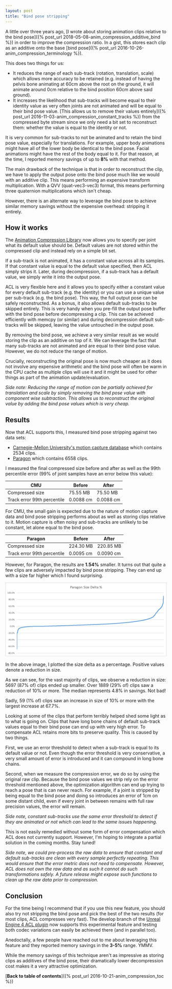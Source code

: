 ```yaml
---
layout: post
title: "Bind pose stripping"
---
```

A little over three years ago, [I wrote about storing animation clips relative to the bind pose]({% post_url 2018-05-08-anim_compression_additive_bind %}) in order to improve the compression ratio. In a gist, this stores each clip as an additive onto the base [bind pose]({% post_url 2016-10-26-anim_compression_terminology %}).

This does two things for us:

*  It reduces the range of each sub-track (rotation, translation, scale) which allows more accuracy to be retained (e.g. instead of having the pelvis bone animating at 60cm above the root on the ground, it will animate around 0cm relative to the bind position 60cm above said ground).
*  It increases the likelihood that sub-tracks will become equal to their identity value as very often joints are not animated and will be equal to their bind pose value. [This allows us to remove their values entirely]({% post_url 2016-11-03-anim_compression_constant_tracks %}) from the compressed byte stream since we only need a bit set to reconstruct them: whether the value is equal to the identity or not.

It is very common for sub-tracks to not be animated and to retain the bind pose value, especially for translations. For example, upper body animations might have all of the lower body be identical to the bind pose. Facial animations might have the rest of the body equal to it. For that reason, at the time, I reported memory savings of up to **8%** with that method.

The main drawback of the technique is that in order to reconstruct the clip, we have to apply the output pose onto the bind pose much like we would with an additive clip. This means performing an expensive transform multiplication. With a QVV (quat-vec3-vec3) format, this means performing three quaternion multiplications which isn't cheap.

However, there is an alternate way to leverage the bind pose to achieve similar memory savings without the expensive overhead: stripping it entirely.

## How it works

The [Animation Compression Library](https://github.com/nfrechette/acl) now allows you to specify per joint what its default value should be. Default values are not stored within the compressed clip and instead rely on a simple bit set.

If a sub-track is not animated, it has a constant value across all its samples. If that constant value is equal to the default value specified, then ACL simply strips it. Later, during decompression, if a sub-track has a default value, we simply write it into the output pose.

ACL is very flexible here and it allows you to specify either a constant value for every default sub-track (e.g. the identity) or you can use a unique value per sub-track (e.g. the bind pose). This way, the full output pose can be safely reconstructed. As a bonus, it also allows default sub-tracks to be skipped entirely. This is very handy when you pre-fill the output pose buffer with the bind pose before decompressing a clip. This can be achieved efficiently with memcpy (or similar) and during decompression default sub-tracks will be skipped, leaving the value untouched in the output pose.

By removing the bind pose, we achieve a very similar result as we would storing the clip as an additive on top of it. We can leverage the fact that many sub-tracks are not animated and are equal to their bind pose value. However, we do not reduce the range of motion.

Crucially, reconstructing the original pose is now much cheaper as it does not involve any expensive arithmetic and the bind pose will often be warm in the CPU cache as multiple clips will use it and it might be used for other things as part of the animation update/evaluation.

*Side note: Reducing the range of motion can be partially achieved for translation and scale by simply removing the bind pose value with component wise subtraction. This allows us to reconstruct the original value by adding the bind pose values which is very cheap.*

## Results

Now that ACL supports this, I measured bind pose stripping against two data sets:

*  [Carnegie-Mellon University's motion capture database](https://github.com/nfrechette/acl/blob/develop/docs/cmu_performance.md) which contains 2534 clips.
*  [Paragon](https://github.com/nfrechette/acl/blob/develop/docs/paragon_performance.md) which contains 6558 clips.

I measured the final compressed size before and after as well as the 99th percentile error (99% of joint samples have an error below this value):

| CMU                                  | Before    | After     |
| ------------------------------------ | --------- | --------- |
| Compressed size                      | 75.55 MB  | 75.50 MB  |
| Track error 99th percentile          | 0.0088 cm | 0.0088 cm |

For CMU, the small gain is expected due to the nature of motion capture data and bind pose stripping performs about as well as storing clips relative to it. Motion capture is often noisy and sub-tracks are unlikely to be constant, let alone equal to the bind pose.

| Paragon                              | Before    | After     |
| ------------------------------------ | --------- | --------- |
| Compressed size                      | 224.30 MB | 220.85 MB |
| Track error 99th percentile          | 0.0095 cm | 0.0090 cm |

However, for Paragon, the results are **1.54%** smaller. It turns out that quite a few clips are adversely impacted by bind pose stripping. They can end up with a size far higher which I found surprising.

![Paragon size delta distribution](/public/acl/bind_pose_stripping_paragon_distribution.png)

In the above image, I plotted the size delta as a percentage. Positive values denote a reduction in size.

As we can see, for the vast majority of clips, we observe a reduction in size: 5697 (87% of) clips ended up smaller. Over 1889 (29% of) clips saw a reduction of 10% or more. The median represents 4.8% in savings. Not bad!

Sadly, 59 (1% of) clips saw an increase in size of 10% or more with the largest increase at 67.7%.

Looking at some of the clips that perform terribly helped shed some light as to what is going on. Clips that have long bone chains of default sub-track values equal to their bind pose can end up with very high error. To compensate ACL retains more bits to preserve quality. This is caused by two things.

First, we use an error threshold to detect when a sub-track is equal to its default value or not. Even though the error threshold is very conservative, a very small amount of error is introduced and it can compound in long bone chains.

Second, when we measure the compression error, we do so by using the original raw clip. Because the bind pose values we strip rely on the error threshold mentioned above, the optimization algorithm can end up trying to reach a pose that is can never reach. For example, if a joint is stripped by being equal to the bind pose and doing so introduces an error of 1cm on some distant child, even if every joint in between remains with full raw precision values, the error will remain.

*Side note, constant sub-tracks use the same error threshold to detect if they are animated or not which can lead to the same issues happening.*

This is not easily remedied without some form of error compensation which ACL does not currently support. However, I'm hoping to integrate a partial solution in the coming months. Stay tuned!

*Side note, we could pre-process the raw data to ensure that constant and default sub-tracks are clean with every sample perfectly repeating. This would ensure that the error metric does not need to compensate. However, ACL does not own the raw data and as such it cannot do such transformations safely. A future release might expose such functions to clean up the raw data prior to compression.*

## Conclusion

For the time being I recommend that if you use this new feature, you should also try not stripping the bind pose and pick the best of the two results (for most clips, ACL compresses very fast). The develop branch of the [Unreal Engine 4 ACL plugin](https://github.com/nfrechette/acl-ue4-plugin) now supports this experimental feature and testing both codec variations can easily be achieved there (and in parallel too).

Anedoctally, a few people have reached out to me about leveraging this feature and they reported memory savings in the **3-5%** range. YMMV.

While the memory savings of this technique aren't as impressive as storing clips as additives of the bind pose, their dramatically lower decompression cost makes it a very attractive optimization.

[**Back to table of contents**]({% post_url 2016-10-21-anim_compression_toc %})
